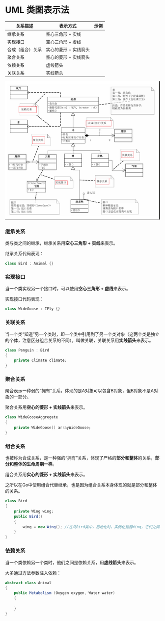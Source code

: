 # UML 类图表示法



| 关系描述         | 表示方式              | 示例 |
| ---------------- | --------------------- | ---- |
| 继承关系         | 空心三角形 + 实线     |      |
| 实现接口         | 空心三角形 + 虚线     |      |
| 合成（组合）关系 | 实心的菱形 + 实线箭头 |      |
| 聚合关系         | 空心的菱形 + 实线箭头 |      |
| 依赖关系         | 虚线箭头              |      |
| 关联关系         | 实线箭头              |      |



![image-20220730115855652](assets/image-20220730115855652.png)



### 继承关系

类与类之间的继承，继承关系用**空心三角形 + 实线**来表示。

继承关系代码表现：

```csharp
class Bird : Animal {}
```

### 实现接口

当一个类实现另一个接口时，可以使用**空心三角形 + 虚线**来表示。

实现接口代码表现：

```	csharp
class WideGoose : IFly {}
```

### 关联关系

当一个类“知道”另一个类时，即一个类中引用到了另一个类对象（这两个类是独立的个体，注意区分组合关系的不同），叫做关联，关联关系用**实线箭头**来表示。

```csharp
class Penguin : Bird
{
	private Climate climate;
}
```

### 聚合关系

聚合表示一种弱的“拥有”关系，体现的是A对象可以包含B对象，但B对象不是A对象的一部分。

聚合关系用**空心的菱形 + 实线箭头**来表示。

```csharp
class WideGooseAggregate 
{
	private WideGoose[] arrayWideGoose;
}
```

### 组合关系

也被称为合成关系，是一种强的“拥有”关系，体现了严格的**部分和整体**的关系，**部分和整体的生命周期一样**。

组合关系用**实心的菱形 + 实线箭头**来表示。

之所以在Go中使用组合代替继承，也是因为组合关系本身体现的就是部分和整体的关系。

```csharp
class Bird
{
	private Wing wing;
	public Bird()
	{
		wing = new Wing(); //在鸟Bird类中，初始化时，实例化翅膀Wing，它们之间同时生成
	}
}
```

### 依赖关系

当一个类依赖另一个类时，他们之间是依赖关系，用**虚线箭头**来表示。

大多通过方法参数注入依赖：

```csharp
abstract class Animal
{
	public Metabolism (Oxygen oxygen, Water water)
	{
	
	}
}
```

